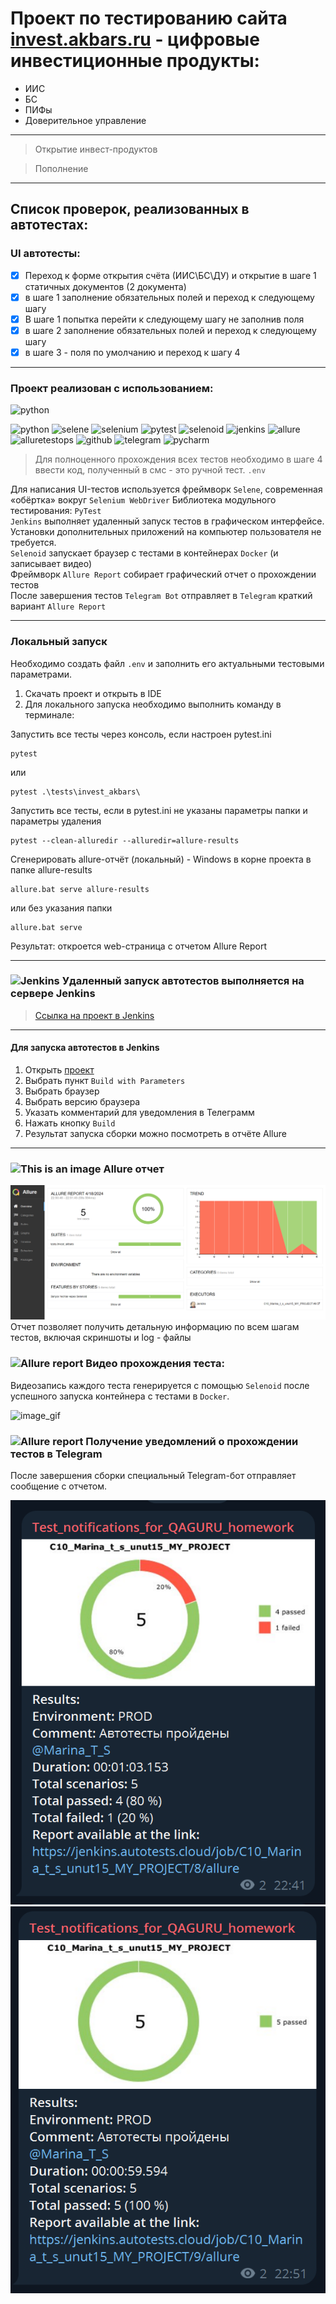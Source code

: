 # Проект по тестированию сайта [invest.akbars.ru](https://invest.akbars.ru/) - цифровые инвестиционные продукты:
- ИИС
- БС
- ПИФы
- Доверительное управление
----
> Открытие инвест-продуктов  

> Пополнение

----

## Список проверок, реализованных в автотестах:

### UI автотесты:

- [x] Переход к форме открытия счёта (ИИС\БС\ДУ) и открытие в шаге 1 статичных документов (2 документа)
- [x] в шаге 1 заполнение обязательных полей и переход к следующему шагу
- [x] В шаге 1 попытка перейти к следующему шагу не заполнив поля
- [x] в шаге 2 заполнение обязательных полей и переход к следующему шагу
- [x] в шаге 3 - поля по умолчанию и переход к шагу 4

----

### Проект реализован с использованием:

![python](/../main/icons/python.png)

<img width="5%" title="python" src="https://github.com/temirkhanovams/temirkhanovams/tree/main/icons/python.png" />
<img width="5%" title="selene" src="https://github.com/temirkhanovams/temirkhanovams/tree/main/icons/selene.png">
<img width="5%" title="selenium" src="https://github.com/temirkhanovams/temirkhanovams/tree/main/icons/selenium.png">
<img width="5%" title="pytest" src="https://github.com/temirkhanovams/temirkhanovams/tree/main/icons/pytest.png">
<img width="5%" title="selenoid" src="https://github.com/temirkhanovams/temirkhanovams/tree/main/icons/selenoid.png">
<img width="5%" title="jenkins" src="https://github.com/temirkhanovams/temirkhanovams/tree/main/icons/jenkins.png">
<img width="5%" title="allure" src="https://github.com/temirkhanovams/temirkhanovams/tree/main/icons/allure_report.png">
<img width="5%" title="alluretestops" src="https://github.com/temirkhanovams/temirkhanovams/tree/main/icons/allure_testops.png">
<img width="5%" title="github" src="https://github.com/temirkhanovams/temirkhanovams/tree/main/icons/github.png"> 
<img width="5%" title="telegram" src="https://github.com/temirkhanovams/temirkhanovams/tree/main/icons/telegram.png">  
<img width="5%" title="pycharm" src="https://github.com/temirkhanovams/temirkhanovams/tree/main/icons/pycharml.png">


> Для полноценного прохождения всех тестов необходимо в шаге 4 ввести код, полученный в смс - это ручной тест.
`.env`
>
Для написания UI-тестов используется фреймворк `Selene`, современная «обёртка» вокруг `Selenium WebDriver`
Библиотека модульного тестирования: `PyTest`  
`Jenkins` выполняет удаленный запуск тестов в графическом интерфейсе. Установки дополнительных приложений на компьютер
пользователя не требуется.  
`Selenoid` запускает браузер с тестами в контейнерах `Docker` (и записывает видео)  
Фреймворк `Allure Report` собирает графический отчет о прохождении тестов  
После завершения тестов `Telegram Bot` отправляет в `Telegram` краткий вариант `Allure Report`

----

### Локальный запуск

Необходимо создать файл `.env` и заполнить его актуальными тестовыми параметрами.

1) Скачать проект и открыть в IDE
2) Для локального запуска необходимо выполнить команду в терминале:

Запустить все тесты через консоль, если настроен pytest.ini

```commandline
pytest
```
или
```commandline
pytest .\tests\invest_akbars\ 
```
Запустить все тесты, если в pytest.ini не указаны параметры папки и параметры удаления
```commandline
pytest --clean-alluredir --alluredir=allure-results
```
Сгенерировать allure-отчёт (локальный) - Windows в корне проекта в папке allure-results
```commandline
allure.bat serve allure-results
```
или без указания папки
```commandline
allure.bat serve
```

Результат: откроется web-страница с отчетом Allure Report

----

### <img width="3%" title="Jenkins" src="https://cdn.jsdelivr.net/gh/devicons/devicon@latest/icons/jenkins/jenkins-original.svg"> Удаленный запуск автотестов выполняется на сервере Jenkins

> <a target="_blank" href="https://jenkins.autotests.cloud/job/C10_Marina_t_s_unut15_MY_PROJECT">Ссылка на проект в
> Jenkins</a>

----


#### Для запуска автотестов в Jenkins

1. Открыть <a target="_blank" href="https://jenkins.autotests.cloud/job/C10_Marina_t_s_unut15_MY_PROJECT">проект</a>
2. Выбрать пункт `Build with Parameters`
3. Выбрать браузер
4. Выбрать версию браузера
4. Указать комментарий для уведомления в Телеграмм
5. Нажать кнопку `Build`
6. Результат запуска сборки можно посмотреть в отчёте Allure



----
### ![This is an image](https://github.com/temirkhanovams/temirkhanovams/tree/main/icons/allure_report.png) Allure отчет

![image_Allure_Report_test](images/Allure_Report_test.png)
Отчет позволяет получить детальную информацию по всем шагам тестов, включая скриншоты и log - файлы


### <img width="3%" title="Allure report" src="https://github.com/temirkhanovams/temirkhanovams/tree/main/icons/selenoid.png"> Видео прохождения теста:

Видеозапись каждого теста генерируется с помощью `Selenoid` после успешного запуска контейнера c тестами в `Docker`.

![image_gif](https://github.com/temirkhanovams/temirkhanovams/tree/main/video/step3.gif)

### <img width="3%" title="Allure report" src="https://github.com/temirkhanovams/temirkhanovams/tree/main/icons/telegram.png"> Получение уведомлений о прохождении тестов в Telegram

После завершения сборки специальный Telegram-бот отправляет сообщение с отчетом.

![image](/images/telegram_report_1.png)
![image](/images/telegram_report_2.png)
